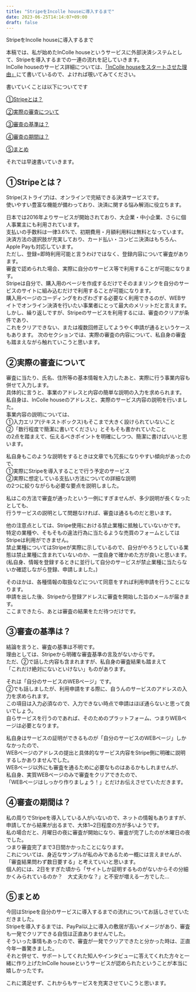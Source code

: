 ```yaml
---
title: "StripeをIncolle houseに導入するまで"
date: 2023-06-25T14:14:07+09:00
draft: false
---
```


StripeをIncolle houseに導入するまで

本稿では、私が始めたInColle houseというサービスに外部決済システムとして、Stripeを導入するまでの一連の流れを記していきます。  
InColle houseのサービス詳細については、[「InColle houseをスタートさせた理由」](https://nostalgic-noyce-f50430.netlify.app/posts/incolle/)にて書いているので、よければ覗いてみてください。

書いていくことは以下についてです  

 [①Stripeとは？](#Stripeとは？)

 [②実際の審査について](#実際の審査について)

 [③審査の基準は？](#審査の基準は？)

 [④審査の期間は？](#霞ヶ関への出向についてまじめに考えてみた)

 [⑤まとめ](#まとめ)

それでは早速書いていきます。

## ①Stripeとは？

Stripe(ストライプ)は、オンラインで完結できる決済サービスです。  
使いやすい豊富な機能が備わっており、決済に関する悩み解消に役立ちます。  

日本では2016年よりサービスが開始されており、大企業・中小企業、さらに個人事業主にも利用されています。  
支払いの手数料は一律3.6%で、初期費用・月額利用料は無料となっています。  
決済方法の選択肢が充実しており、カード払い・コンビニ決済はもちろん、Apple Payも対応しています。  
ただし、登録=即時利用可能と言うわけではなく、登録内容について審査があります。  
審査で認められた場合、実際に自分のサービス等で利用することが可能になります。  
Stripeは自分で、購入用のページを作成するだけでそのままリンクを自分のサービスのサイトに組み込むだけで利用することが可能になります。  
購入用ページのコーディングをわざわざする必要なく利用できるのが、WEBサイトでオンライン決済を行いたい事業者にとって最大のメリットだと言えます。  
しかし、繰り返しですが、Stripeのサービスを利用するには、審査のクリアが条件であり、  
これをクリアできない、または複数回修正してようやく申請が通るというケースもあります。
次のセクションでは、実際の審査の内容について、私自身の審査も踏まえながら触れていこうと思います。  

## ②実際の審査について

審査に当たり、氏名、住所等の基本情報を入力したあと、実際に行う事業内容も併せて入力します。  
具体的に言うと、事業のアドレスと内容の簡単な説明の入力を求められます。  
私自身は、InColle houseのアドレスと、実際のサービス内容の説明を行いました。  
事業内容の説明については、  
①入力エリア(テキストボックス)もそこまで大きく設けられていないこと  
②「数行程度で簡潔に書いてください」とそもそも書かれていたこと  
の2点を踏まえて、伝えるべきポイントを明確にしつつ、簡潔に書けばいいと思います。  

私自身もこのような説明をするときは文章でも冗長になりやすい傾向があったので、  
①実際にStripeを導入することで行う予定のサービス  
②実際に想定している支払い方法についての詳細な説明  
の2つに絞りながらも必要な要点を説明しました。  

私はこの方法で審査が通ったという一例にすぎませんが、多少説明が長くなったとしても、  
行うサービスの説明として問題なければ、審査は通るものだと思います。  

他の注意点としては、Stripe使用における禁止業種に抵触していないかです。  
特定の業種や、そもそもの違法行為に当たるような売買のフォームとしてはStripeは利用ができません。  
禁止業種についてはStripeが実際に示しているので、自分がやろうとしている業態は禁止業種に含まれていないのか、一度自身で確かめた方が良いと思います。  
(私自身、情報を登録するときに並行して自分のサービスが禁止業種に当たらないか確認しながら登録、申請しました。)  

そのほかは、各種情報の取扱などについて同意をすれば利用申請を行うことになります。  
申請を出した後、Stripeから登録アドレスに審査を開始した旨のメールが届きます。  
ここまできたら、あとは審査の結果をただ待つだけです。


## ③審査の基準は？

結論を言うと、審査の基準は不明です。  
理由としては、Stripeから明確な審査基準の言及がないからです。  
ただ、②で話した内容も含まれますが、私自身の審査結果も踏まえて  
「これだけ絶対にないといけない」ものがあります。  

それは「自分のサービスのWEBページ」です。  
②でも話しましたが、利用申請をする際に、自うんのサービスのアドレスの入力を求められます。  
この項目は入力必須なので、入力できない時点で申請はほぼ通らないと思って良いでしょう。  
自らサービスを行うのであれば、そのためのプラットフォーム、つまりWEBページは必要となります。  

私自身はサービスの証明ができるものが「自分のサービスのWEBページ」しかなかったので、  
WEBページのアドレスの提出と具体的なサービス内容をStripe側に明確に説明するしかありませんでした。  
WEBページ以外にも審査を通るために必要なものはあるかもしれませんが、  
私自身、実質WEBページのみで審査をクリアできたので、  
「WEBページはしっかり作りましょう！」とだけお伝えさせていただきます。




## ④審査の期間は？

私の周りでStripeを導入している人がいないので、ネットの情報もありますが、  
申請してから結果が出るまで、大体1~2日程度の方が多いようです。  
私の場合だと、月曜日の夜に審査が開始になり、審査が完了したのが木曜日の夜でした。  
つまり審査完了まで3日間かかったことになります。  
これについては、身近なサンプルが私のみであるため一概には言えませんが、「審査結果問わず数日要する」と考えていいと思います。  
個人的には、2日をすぎた頃から「サイトしか証明するものがないからその分細かくみられているのか？　大丈夫かな？」と不安が増える一方でした…  

## ⑤まとめ

今回はStripeを自分のサービスに導入するまでの流れについてお話しさせていただきました。  
Stripeを導入するまでは、PayPal以上に導入の敷居が高いイメージがあり、審査も一発でクリアできる自信は正直ありませんでした。  
そういった事情もあったので、審査が一発でクリアできたと分かった時は、正直今年一番驚きました。  
それと併せて、サポートしてくれた知人やインタビューに答えてくれた方々と一緒に作り上げたInColle houseというサービスが認められたということが本当に嬉しかったです。  

これに満足せず、これからもサービスを充実させていこうと思います。